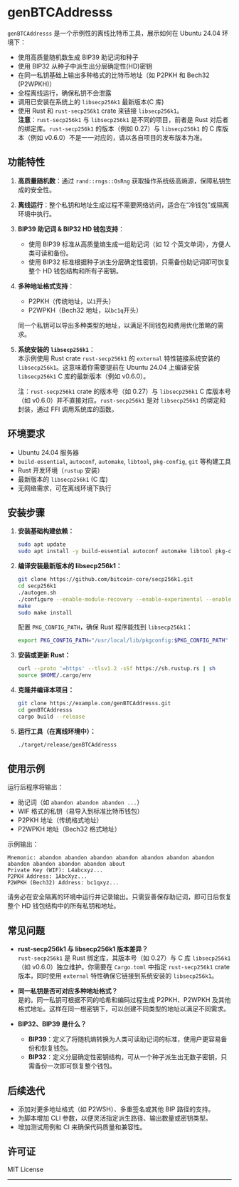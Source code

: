 # genBTCAddresss

`genBTCAddresss` 是一个示例性的离线比特币工具，展示如何在 Ubuntu 24.04 环境下：

- 使用高质量随机数生成 BIP39 助记词和种子
- 使用 BIP32 从种子中派生出分层确定性(HD)密钥
- 在同一私钥基础上输出多种格式的比特币地址（如 P2PKH 和 Bech32 (P2WPKH)）
- 全程离线运行，确保私钥不会泄露
- 调用已安装在系统上的 `libsecp256k1` 最新版本(C 库)
- 使用 Rust 和 `rust-secp256k1` crate 来链接 `libsecp256k1`。  
  **注意**：`rust-secp256k1` 与 `libsecp256k1` 是不同的项目，前者是 Rust 对后者的绑定库。`rust-secp256k1` 的版本（例如 0.27）与 `libsecp256k1` 的 C 库版本（例如 v0.6.0）不是一一对应的，请以各自项目的发布版本为准。

## 功能特性

1. **高质量随机数**：通过 `rand::rngs::OsRng` 获取操作系统级高熵源，保障私钥生成的安全性。

2. **离线运行**：整个私钥和地址生成过程不需要网络访问，适合在“冷钱包”或隔离环境中执行。

3. **BIP39 助记词 & BIP32 HD 钱包支持**：

   - 使用 BIP39 标准从高质量熵生成一组助记词（如 12 个英文单词），方便人类可读和备份。
   - 使用 BIP32 标准根据种子派生分层确定性密钥，只需备份助记词即可恢复整个 HD 钱包结构和所有子密钥。

4. **多种地址格式支持**：

   - P2PKH（传统地址，以`1`开头）
   - P2WPKH（Bech32 地址，以`bc1q`开头）

   同一个私钥可以导出多种类型的地址，以满足不同钱包和费用优化策略的需求。

5. **系统安装的 `libsecp256k1`**：  
   本示例使用 Rust crate `rust-secp256k1` 的 `external` 特性链接系统安装的 `libsecp256k1`。这意味着你需要提前在 Ubuntu 24.04 上编译安装 `libsecp256k1` C 库的最新版本（例如 v0.6.0）。

   注：`rust-secp256k1` crate 的版本号（如 0.27）与 `libsecp256k1` C 库版本号（如 v0.6.0）并不直接对应。`rust-secp256k1` 是对 `libsecp256k1` 的绑定和封装，通过 FFI 调用系统库的函数。

## 环境要求

- Ubuntu 24.04 服务器
- `build-essential`, `autoconf`, `automake`, `libtool`, `pkg-config`, `git` 等构建工具
- Rust 开发环境（`rustup` 安装）
- 最新版本的 `libsecp256k1` (C 库)
- 无网络需求，可在离线环境下执行

## 安装步骤

1. **安装基础构建依赖：**

   ```bash
   sudo apt update
   sudo apt install -y build-essential autoconf automake libtool pkg-config git
   ```

2. **编译安装最新版本的 libsecp256k1：**

   ```bash
   git clone https://github.com/bitcoin-core/secp256k1.git
   cd secp256k1
   ./autogen.sh
   ./configure --enable-module-recovery --enable-experimental --enable-module-ecdh
   make
   sudo make install
   ```

   配置 `PKG_CONFIG_PATH`，确保 Rust 程序能找到 `libsecp256k1`：

   ```bash
   export PKG_CONFIG_PATH="/usr/local/lib/pkgconfig:$PKG_CONFIG_PATH"
   ```

3. **安装或更新 Rust：**

   ```bash
   curl --proto '=https' --tlsv1.2 -sSf https://sh.rustup.rs | sh
   source $HOME/.cargo/env
   ```

4. **克隆并编译本项目：**

   ```bash
   git clone https://example.com/genBTCAddresss.git
   cd genBTCAddresss
   cargo build --release
   ```

5. **运行工具（在离线环境中）：**
   ```bash
   ./target/release/genBTCAddresss
   ```

## 使用示例

运行后程序将输出：

- 助记词（如 `abandon abandon abandon ...`）
- WIF 格式的私钥（易导入到标准比特币钱包）
- P2PKH 地址（传统格式地址）
- P2WPKH 地址（Bech32 格式地址）

示例输出：

```
Mnemonic: abandon abandon abandon abandon abandon abandon abandon abandon abandon abandon abandon about
Private Key (WIF): L4abcxyz...
P2PKH Address: 1AbcXyz...
P2WPKH (Bech32) Address: bc1qxyz...
```

请务必在安全隔离的环境中运行并记录输出。只需妥善保存助记词，即可日后恢复整个 HD 钱包结构中的所有私钥和地址。

## 常见问题

- **rust-secp256k1 与 libsecp256k1 版本差异？**  
  `rust-secp256k1` 是 Rust 绑定库，其版本号（如 0.27）与 C 库 `libsecp256k1`（如 v0.6.0）独立维护。你需要在 `Cargo.toml` 中指定 `rust-secp256k1` crate 版本，同时使用 `external` 特性确保它链接到系统安装的 `libsecp256k1`。

- **同一私钥是否可对应多种地址格式？**  
  是的。同一私钥可根据不同的哈希和编码过程生成 P2PKH、P2WPKH 及其他格式地址。这样在同一根密钥下，可以创建不同类型的地址以满足不同需求。

- **BIP32、BIP39 是什么？**
  - **BIP39**：定义了将随机熵转换为人类可读助记词的标准，使用户更容易备份和恢复钱包。
  - **BIP32**：定义分层确定性密钥结构，可从一个种子派生出无数子密钥，只需备份一次即可恢复整个钱包。

## 后续迭代

- 添加对更多地址格式（如 P2WSH）、多重签名或其他 BIP 路径的支持。
- 为脚本增加 CLI 参数，以便灵活指定派生路径、输出数量或密钥类型。
- 增加测试用例和 CI 来确保代码质量和兼容性。

## 许可证

MIT License

---
